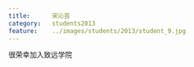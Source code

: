 ```yaml
---
title:		宋沁芸
category:	students2013
feature:	../images/students/2013/student_9.jpg
---
```

很荣幸加入致远学院


